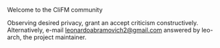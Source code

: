 Welcome to the CliFM community

Observing desired privacy, grant an accept criticism constructively.
Alternatively, e-mail leonardoabramovich2@gmail.com answered by leo-arch, the project maintainer.
